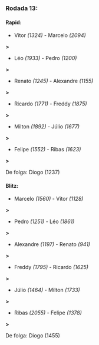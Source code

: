 ### Rodada 13:

#### Rapid:

* Vitor *(1324)*     -     Marcelo *(2094)*

 **>** 
* Léo *(1933)*     -     Pedro *(1200)*

 **>** 
* Renato *(1245)*     -     Alexandre *(1155)*

 **>** 
* Ricardo *(1771)*     -     Freddy *(1875)*

 **>** 
* Milton *(1892)*     -     Júlio *(1677)*

 **>** 
* Felipe *(1552)*     -     Ribas *(1623)*

 **>** 

De folga: Diogo (1237)

#### Blitz:

* Marcelo *(1560)*     -     Vitor *(1128)*

 **>** 
* Pedro *(1251)*     -     Léo *(1861)*

 **>** 
* Alexandre *(1197)*     -     Renato *(941)*

 **>** 
* Freddy *(1795)*     -     Ricardo *(1625)*

 **>** 
* Júlio *(1464)*     -     Milton *(1733)*

 **>** 
* Ribas *(2055)*     -     Felipe *(1378)*

 **>** 

De folga: Diogo (1455)

